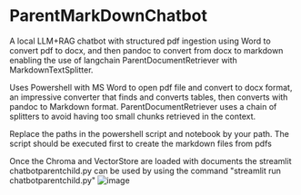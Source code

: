 # ParentMarkDownChatbot
A local LLM+RAG chatbot with structured pdf ingestion using Word to convert pdf to docx, and then pandoc to convert from docx to markdown enabling the use of langchain ParentDocumentRetriever with MarkdownTextSplitter.

Uses Powershell with MS Word to open pdf file and convert to docx format, an impressive converter that finds and converts tables, then converts with pandoc to Markdown format.
ParentDocumentRetriever uses a chain of splitters to avoid having too small chunks retrieved in the context.

Replace the paths in the powershell script and notebook by your path.
The script should be executed first to create the markdown files from pdfs

Once the Chroma and VectorStore are loaded with documents the streamlit chatbotparentchild.py can be used by using the command "streamlit run chatbotparentchild.py"
![image](files:chatbotscreenshot.png)
